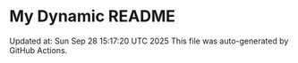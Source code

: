 # My Dynamic README
Updated at: Sun Sep 28 15:17:20 UTC 2025
This file was auto-generated by GitHub Actions.
